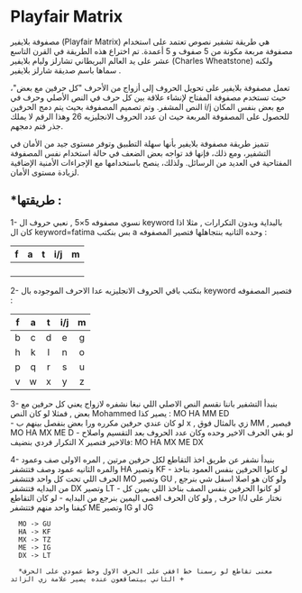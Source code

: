 # Playfair Matrix

مصفوفة بلايفير (Playfair Matrix) هي طريقة تشفير نصوص تعتمد على استخدام مصفوفة مربعة مكونة من 5 صفوف و 5 أعمدة. 
تم اختراع هذه الطريقة في القرن التاسع عشر على يد العالم البريطاني تشارلز وليام بلايفير (Charles Wheatstone) ولكنه سماها باسم صديقة شارلز بلايفير .

تعمل مصفوفة بلايفير على تحويل الحروف إلى أزواج من الأحرف "كل حرفين مع بعض"، حيث تستخدم مصفوفة المفتاح لإنشاء علاقة بين كل حرف في النص الأصلي وحرف في النص المشفر. 
وتم تصميم المصفوفة بحيث يتم دمج الحرفين i/j مع بعض بنفس المكان للحصول على المصفوفة المربعة حيث ان عدد الحروف الانجليزيه 26 وهذا الرقم لا يملك جذر فتم دمجهم. 

تتميز طريقة مصفوفة بلايفير بأنها سهلة التطبيق وتوفر مستوى جيد من الأمان في التشفير، ومع ذلك، فإنها قد تواجه بعض الضعف في حالة استخدام نفس المصفوفة المفتاحية في العديد من الرسائل. 
ولذلك، ينصح باستخدامها مع الإجراءات الأمنية الإضافية لزيادة مستوى الأمان.

## *طريقتها :
1- نسوي مصفوفه 5×5 , نعبي حروف ال keyword بالبداية وبدون التكرارات , مثلا اذا كان ال keyword=fatima بس بنكتب a وحده الثانيه بنتجاهلها فتصير المصفوفه :

| f | a | t | i/j | m |
| :---:   | :---: | :---: |:---:|:---:|
|   |   |   |     |   |
|   |   |   |     |   |
|   |   |   |     |   |
|   |   |   |     |   |

2- بنكتب باقي الحروف الانجليزيه عدا الاحرف الموجوده بال keyword فتصير المصفوفه :


| f | a | t | i/j | m |
| :---:   | :---: | :---: |:---:|:---:|
|  b | c  | d  |  e   | g  |
|  h | k  | l  |  n   | o  |
| p  |  q |  r |  s   | u  |
| v  |  w | x  |  y   |  z |

3- بنبدأ التشفير باننا نقسم النص الاصلي اللي نبغا نشفره لازواج يعني كل حرفين مع بعض , فمثلا لو كان النص Mohammed يصير كذا : MO     HA    MM   ED   
      -  لو كان عندي حرفين مكرره ورا بعض بنفصل بينهم ب x , زي بالمثال فوق MM , فيصير MO    HA    MX   ME   D
      -  لو بقي الحرف الاخير وحده وكان عدد الحروف بعد التقسيم واصلاح التكرار فردي بنضيف X فالاخير فتصير: MO    HA    MX   ME   DX

4- بنبدأ نشفر عن طريق اخذ التقاطع لكل حرفين مرتين , المره الاولى صف وعمود والمره الثانيه عمود وصف فتتشفر HA وتصير KF 
      - لو كانوا الحرفين بنفس العمود بناخذ الحرف اللي تحت كل واحد فتتشفر MO وتصير GU , ولو كان هو اصلا اسفل شي بنرجع من البدايه فتتشفر DX وتصير LT
      - لو كانوا الحرفين بنفس الصف بناخذ اللي يمين كل حرف , ولو كان الحرف اقصى اليمين بنرجع من البدايه
      - لو كان التقاطع I/J نختار على كيفنا واحد منهم فتتشفر ME وتصير IG او JG
      
      MO -> GU
      HA -> KF
      MX -> TZ
      ME -> IG
      DX -> LT
      
      *معنى تقاطع لو رسمنا خط افقي على الحرف الاول وخط عمودي على الحرف الثاني بيتصاقعون عنده يصير علامة زي الزائد +
      
